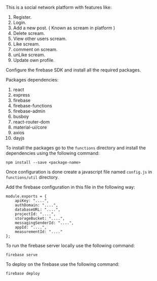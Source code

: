 This is a social network platform with features like:

1. Register.
2. Login.
3. Add a new post. ( Known as scream in platform )
4. Delete scream.
5. View other users scream.
6. Like scream.
7. comment on scream.
8. unLike scream.
9. Update own profile.


Configure the firebase SDK and install all the required packages.

Packages dependencies:

1. react
2. express
3. firebase
4. firebase-functions
5. firebase-admin
6. busboy
7. react-router-dom
8. material-ui/core
9. axios
10. dayjs

To install the packages go to the `functions` directory and install the dependencies using the following command:

`npm install --save <package-name>`

Once configuration is done create a javascript file named `config.js` in `functions/util` directory. 

Add the firebase configuration in this file in the following way:

```
module.exports = {
    apiKey: "....",
    authDomain: "....",
    databaseURL: "....",
    projectId: "....",
    storageBucket: "....",
    messagingSenderId: "....",
    appId: "....",
    measurementId: "...."
};
```

To run the firebase server locally use the following command:

```
firebase serve
```

To deploy on the firebase use the following command:

```
firebase deploy
```
